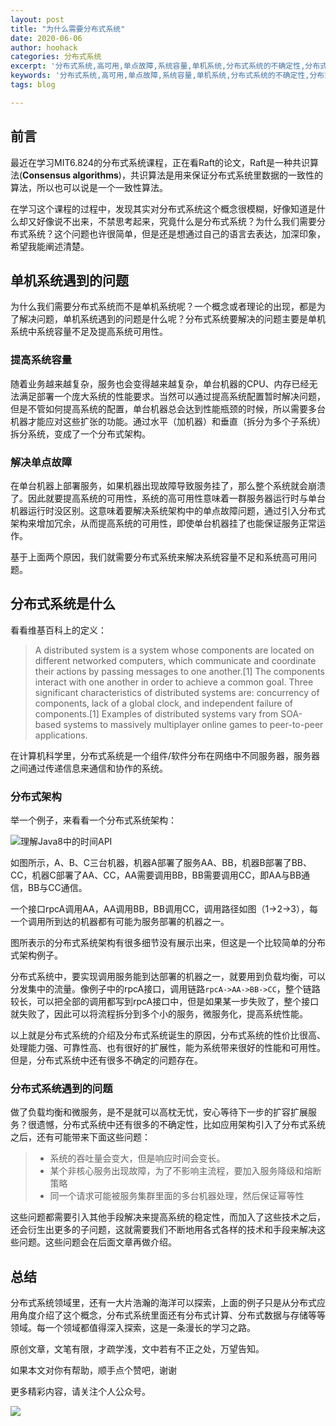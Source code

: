 ```yaml
---
layout: post
title: "为什么需要分布式系统"
date: 2020-06-06
author: hoohack
categories: 分布式系统
excerpt: '分布式系统,高可用,单点故障,系统容量,单机系统,分布式系统的不确定性,分布式系统是什么,为什么需要分布式系统'
keywords: '分布式系统,高可用,单点故障,系统容量,单机系统,分布式系统的不确定性,分布式系统是什么,为什么需要分布式系统'
tags: blog

---
```


## 前言
最近在学习MIT6.824的分布式系统课程，正在看Raft的论文，Raft是一种共识算法(**Consensus algorithms**)，共识算法是用来保证分布式系统里数据的一致性的算法，所以也可以说是一个一致性算法。

在学习这个课程的过程中，发现其实对分布式系统这个概念很模糊，好像知道是什么却又好像说不出来，不禁思考起来，究竟什么是分布式系统？为什么我们需要分布式系统？这个问题也许很简单，但是还是想通过自己的语言去表达，加深印象，希望我能阐述清楚。

## 单机系统遇到的问题
为什么我们需要分布式系统而不是单机系统呢？一个概念或者理论的出现，都是为了解决问题，单机系统遇到的问题是什么呢？分布式系统要解决的问题主要是单机系统中系统容量不足及提高系统可用性。

<!--more-->

### 提高系统容量
随着业务越来越复杂，服务也会变得越来越复杂，单台机器的CPU、内存已经无法满足部署一个庞大系统的性能要求。当然可以通过提高系统配置暂时解决问题，但是不管如何提高系统的配置，单台机器总会达到性能瓶颈的时候，所以需要多台机器才能应对这些扩张的功能。通过水平（加机器）和垂直（拆分为多个子系统）拆分系统，变成了一个分布式架构。

### 解决单点故障
在单台机器上部署服务，如果机器出现故障导致服务挂了，那么整个系统就会崩溃了。因此就要提高系统的可用性，系统的高可用性意味着一群服务器运行时与单台机器运行时没区别。这意味着要解决系统架构中的单点故障问题，通过引入分布式架构来增加冗余，从而提高系统的可用性，即使单台机器挂了也能保证服务正常运作。

基于上面两个原因，我们就需要分布式系统来解决系统容量不足和系统高可用问题。

## 分布式系统是什么

看看维基百科上的定义：

> A distributed system is a system whose components are located on different networked computers, which communicate and coordinate their actions by passing messages to one another.[1] The components interact with one another in order to achieve a common goal. Three significant characteristics of distributed systems are: concurrency of components, lack of a global clock, and independent failure of components.[1] Examples of distributed systems vary from SOA-based systems to massively multiplayer online games to peer-to-peer applications.

在计算机科学里，分布式系统是一个组件/软件分布在网络中不同服务器，服务器之间通过传递信息来通信和协作的系统。

### 分布式架构
举一个例子，来看看一个分布式系统架构：

![理解Java8中的时间API](https://www.hoohack.me/assets/images/2020/06/distributed-system-demo.jpg)


如图所示，A、B、C三台机器，机器A部署了服务AA、BB，机器B部署了BB、CC，机器C部署了AA、CC，AA需要调用BB，BB需要调用CC，即AA与BB通信，BB与CC通信。

一个接口rpcA调用AA，AA调用BB，BB调用CC，调用路径如图（1->2->3），每一个调用所到达的机器都有可能为服务部署的机器之一。

图所表示的分布式系统架构有很多细节没有展示出来，但这是一个比较简单的分布式架构例子。

分布式系统中，要实现调用服务能到达部署的机器之一，就要用到负载均衡，可以分发集中的流量。像例子中的rpcA接口，调用链路`rpcA->AA->BB->CC`，整个链路较长，可以把全部的调用都写到rpcA接口中，但是如果某一步失败了，整个接口就失败了，因此可以将流程拆分到多个小的服务，微服务化，提高系统性能。

以上就是分布式系统的介绍及分布式系统诞生的原因，分布式系统的性价比很高、处理能力强、可靠性高、也有很好的扩展性，能为系统带来很好的性能和可用性。但是，分布式系统中还有很多不确定的问题存在。

### 分布式系统遇到的问题
做了负载均衡和微服务，是不是就可以高枕无忧，安心等待下一步的扩容扩展服务？很遗憾，分布式系统中还有很多的不确定性，比如应用架构引入了分布式系统之后，还有可能带来下面这些问题：

>* 系统的吞吐量会变大，但是响应时间会变长。
>* 某个非核心服务出现故障，为了不影响主流程，要加入服务降级和熔断策略
>* 同一个请求可能被服务集群里面的多台机器处理，然后保证幂等性

这些问题都需要引入其他手段解决来提高系统的稳定性，而加入了这些技术之后，还会衍生出更多的子问题，这就需要我们不断地用各式各样的技术和手段来解决这些问题。这些问题会在后面文章再做介绍。

## 总结
分布式系统领域里，还有一大片浩瀚的海洋可以探索，上面的例子只是从分布式应用角度介绍了这个概念，分布式系统里面还有分布式计算、分布式数据与存储等等领域。每一个领域都值得深入探索，这是一条漫长的学习之路。

原创文章，文笔有限，才疏学浅，文中若有不正之处，万望告知。

如果本文对你有帮助，顺手点个赞吧，谢谢

更多精彩内容，请关注个人公众号。

![](https://www.hoohack.me/assets/images/qrcode.jpg)